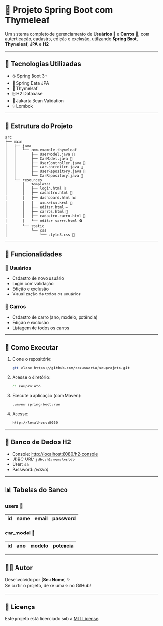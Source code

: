 
# 🚀 Projeto Spring Boot com Thymeleaf

Um sistema completo de gerenciamento de **Usuários 👤** e **Carros 🚗**, com autenticação, cadastro, edição e exclusão, utilizando **Spring Boot**, **Thymeleaf**, **JPA** e **H2**.

---

## 🧱 Tecnologias Utilizadas

- ☕ Spring Boot 3+
- 🌿 Spring Data JPA
- 🎨 Thymeleaf
- 🗄️ H2 Database
- 🧪 Jakarta Bean Validation
- 💡 Lombok

---

## 📂 Estrutura do Projeto

```
src
├── main
│   ├── java
│   │   └── com.example.thymeleaf
│   │       ├── UserModel.java 👤
│   │       ├── CarModel.java 🚗
│   │       ├── UserController.java 🧭
│   │       ├── CarController.java 🧭
│   │       ├── UserRepository.java 💾
│   │       └── CarRepository.java 💾
│   └── resources
│       ├── templates
│       │   ├── login.html 🔐
│       │   ├── cadastro.html 📝
│       │   ├── dashboard.html 📊
│       │   ├── usuarios.html 👥
│       │   ├── editar.html ✏️
│       │   ├── carros.html 🚗
│       │   ├── cadastro-carro.html 🧾
│       │   └── editar-carro.html 🛠️
│       └── static
│           └── css
│               └── style3.css 🎨
```

---

## 🧪 Funcionalidades

### 👥 Usuários
- Cadastro de novo usuário
- Login com validação
- Edição e exclusão
- Visualização de todos os usuários

### 🚗 Carros
- Cadastro de carro (ano, modelo, potência)
- Edição e exclusão
- Listagem de todos os carros

---

## 🔑 Como Executar

1. Clone o repositório:
   ```bash
   git clone https://github.com/seuusuario/seuprojeto.git
   ```

2. Acesse o diretório:
   ```bash
   cd seuprojeto
   ```

3. Execute a aplicação (com Maven):
   ```bash
   ./mvnw spring-boot:run
   ```

4. Acesse:
   ```
   http://localhost:8080
   ```

---

## 💾 Banco de Dados H2

- Console: [http://localhost:8080/h2-console](http://localhost:8080/h2-console)
- JDBC URL: `jdbc:h2:mem:testdb`
- User: `sa`
- Password: *(vazio)*

---

## 📊 Tabelas do Banco

### users 👤
| id | name | email | password |
|----|------|-------|----------|

### car_model 🚗
| id | ano | modelo | potencia |
|----|-----|--------|----------|

---

## 🧙‍♂️ Autor

Desenvolvido por **[Seu Nome]** ✨  
Se curtir o projeto, deixe uma ⭐ no GitHub!

---

## 📜 Licença

Este projeto está licenciado sob a [MIT License](LICENSE).
